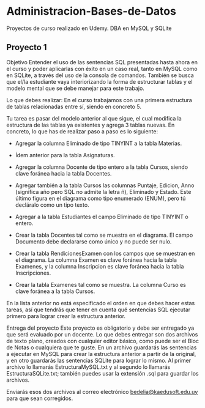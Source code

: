 # Administracion-Bases-de-Datos
Proyectos de curso realizado en Udemy. DBA en MySQL y SQLite

## Proyecto 1
Objetivo
Entender el uso de las sentencias SQL presentadas hasta ahora en el curso y poder aplicarlas con éxito en un caso real, tanto en MySQL como en SQLite, a través del uso de la consola de comandos. También se busca que el/la estudiante vaya interiorizando la forma de estructurar tablas y el modelo mental que se debe manejar para este trabajo.

Lo que debes realizar:
En el curso trabajamos con una primera estructura de tablas relacionadas entre sí, siendo en concreto 5.

Tu tarea es pasar del modelo anterior al que sigue, el cual modifica la estructura de las tablas ya existentes y agrega 3 tablas nuevas.
En concreto, lo que has de realizar paso a paso es lo siguiente:

- Agregar la columna Eliminado de tipo TINYINT a la tabla Materias.

- Ídem anterior para la tabla Asignaturas.

- Agregar la columna Docente de tipo entero a la tabla Cursos, siendo clave foránea hacia la tabla Docentes.

- Agregar también a la tabla Cursos las columnas Puntaje, Edicion, Anno (significa año pero SQL no admite la letra ñ), Eliminado y Estado. Este último figura en el diagrama como tipo enumerado (ENUM), pero tú decláralo como un tipo texto.

- Agregar a la tabla Estudiantes el campo Eliminado de tipo TINYINT o entero.

- Crear la tabla Docentes tal como se muestra en el diagrama. El campo Documento debe declararse como único y no puede ser nulo.

- Crear la tabla RendicionesExamen con los campos que se muestran en el diagrama. La columna Examen es clave foránea hacia la tabla Examenes, y la columna Inscripcion es clave foránea hacia la tabla Inscripciones.

- Crear la tabla Examenes tal como se muestra. La columna Curso es clave foránea a la tabla Cursos.

En la lista anterior no está especificado el orden en que debes hacer estas tareas, así que tendrás que tener en cuenta qué sentencias SQL ejecutar primero para lograr crear la estructura anterior.

Entrega del proyecto
Este proyecto es obligatorio y debe ser entregado ya que será evaluado por un docente. Lo que debes entregar son dos archivos de texto plano, creados con cualquier editor básico, como puede ser el Bloc de Notas o cualquiera que te guste. En un archivo guardarás las sentencias a ejecutar en MySQL para crear la estructura anterior a partir de la original, y en otro guardarás las sentencias SQLite para lograr lo mismo. Al primer archivo lo llamarás EstructuraMySQL.txt y al segundo lo llamarás EstructuraSQLite.txt; también puedes usar la extensión .sql para guardar los archivos.

Enviarás esos dos archivos al correo electrónico bedelia@kaedusoft.edu.uy para que sean corregidos.
